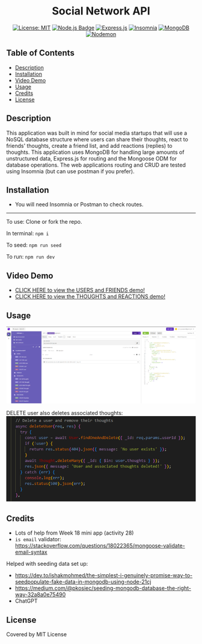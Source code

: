 <div align='center'>
  
# Social Network API

  [![License: MIT](https://img.shields.io/badge/License-MIT-yellow.svg)](https://opensource.org/licenses/MIT)
  [![Node.js Badge](https://img.shields.io/badge/Node.js-393?logo=nodedotjs&logoColor=fff&style=flat)](https://nodejs.org/en) 
  [![Express.js](https://img.shields.io/badge/express.js-%23404d59.svg?logo=express&logoColor=%2361DAFB)](https://expressjs.com/)
  [![Insomnia](https://img.shields.io/badge/Insomnia-4000BF?logo=insomnia&logoColor=white)](https://insomnia.rest/)
  [![MongoDB](https://img.shields.io/badge/MongoDB-%234ea94b.svg?logo=mongodb&logoColor=white)](https://www.mongodb.com/)
  [![Nodemon](https://img.shields.io/badge/NODEMON-%23323330.svg?logo=nodemon&logoColor=%BBDEAD)](https://www.npmjs.com/package/nodemon)

  
</div>

## Table of Contents

- [Description](#Description)
- [Installation](#installation)
- [Video Demo](#video-demo)
- [Usage](#usage)
- [Credits](#credits)
- [License](#license)

## Description

This application was built in mind for social media startups that will use a NoSQL database structure where users can share their thoughts, react to friends' thoughts, create a friend list, and add reactions (replies) to thoughts. This application uses MongoDB for handling large amounts of unstructured data, Express.js for routing and the Mongoose ODM for database operations. The web applications routing and CRUD are tested using Insomnia (but can use postman if you prefer).

## Installation
- You will need Insomnia or Postman to check routes.
---
To use: Clone or fork the repo.

In terminal: ```npm i```

To seed: ```npm run seed```

To run: ```npm run dev```


## Video Demo

- [CLICK HERE to view the USERS and FRIENDS demo!](https://drive.google.com/file/d/1jpLFoCs0-6Clv5CaI66PgrU4Qh8UmMtq/view?usp=sharing)
- [CLICK HERE to view the THOUGHTS and REACTIONS demo!](https://drive.google.com/file/d/1E3FP9mKNDbnVkxJcRpxslt3aYYU74Nvu/view?usp=sharing)

## Usage

![GET user and associated thoughts](./assets/Screenshot%202024-07-09%20130241.png)

DELETE user also deletes associated thoughts:
![DELETE user also deletes associated thoughts](./assets/Screenshot%202024-07-09%20130345.png)

## Credits
- Lots of help from Week 18 mini app (activity 28)
- `is email` validator: https://stackoverflow.com/questions/18022365/mongoose-validate-email-syntax

Helped with seeding data set up:
- https://dev.to/ishakmohmed/the-simplest-i-genuinely-promise-way-to-seedpopulate-fake-data-in-mongodb-using-node-21cj
- https://medium.com/@pkosiec/seeding-mongodb-database-the-right-way-32a8a0e75490
- ChatGPT

## License

Covered by MIT License
